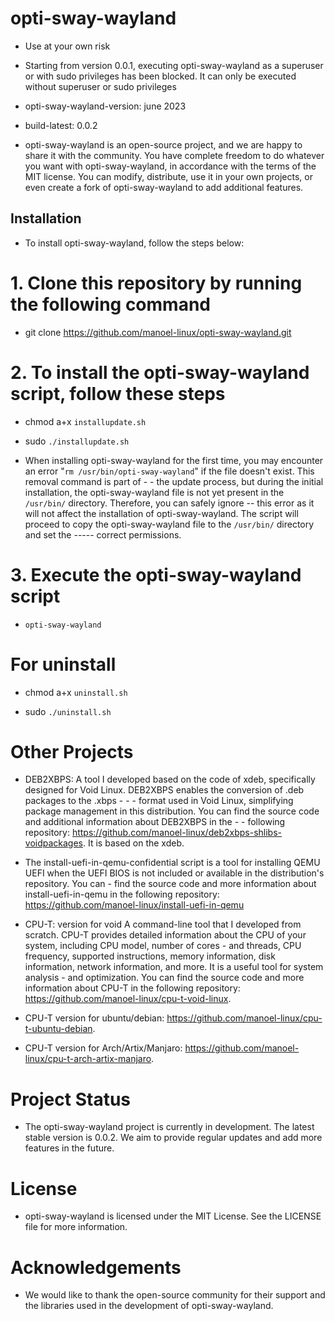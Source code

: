 # opti-sway-wayland

- Use at your own risk

- Starting from version 0.0.1, executing opti-sway-wayland as a superuser or with sudo privileges has been blocked. It can only be executed without superuser or sudo privileges

- opti-sway-wayland-version: june 2023

- build-latest: 0.0.2

- opti-sway-wayland is an open-source project, and we are happy to share it with the community. You have complete freedom to do whatever you want with opti-sway-wayland, in accordance with the terms of the MIT license. You can modify, distribute, use it in your own projects, or even create a fork of opti-sway-wayland to add additional features.

## Installation

- To install opti-sway-wayland, follow the steps below:

# 1. Clone this repository by running the following command

- git clone https://github.com/manoel-linux/opti-sway-wayland.git

# 2. To install the opti-sway-wayland script, follow these steps

- chmod a+x `installupdate.sh`

- sudo `./installupdate.sh`

- When installing opti-sway-wayland for the first time, you may encounter an error "`rm /usr/bin/opti-sway-wayland`" if the file doesn't exist. This removal command is part of - - the update process, but during the initial installation, the opti-sway-wayland file is not yet present in the `/usr/bin/` directory. Therefore, you can safely ignore -- this error as it will not affect the installation of opti-sway-wayland. The script will proceed to copy the opti-sway-wayland file to the `/usr/bin/` directory and set the ----- correct permissions.

# 3. Execute the opti-sway-wayland script

- `opti-sway-wayland`

# For uninstall

- chmod a+x `uninstall.sh`

- sudo `./uninstall.sh`

# Other Projects

- DEB2XBPS: A tool I developed based on the code of xdeb, specifically designed for Void Linux. DEB2XBPS enables the conversion of .deb packages to the .xbps  - - - format used in Void Linux, simplifying package management in this distribution. You can find the source code and additional information about DEB2XBPS in the - - following repository: https://github.com/manoel-linux/deb2xbps-shlibs-voidpackages. It is based on the xdeb.

- The install-uefi-in-qemu-confidential script is a tool for installing QEMU UEFI when the UEFI BIOS is not included or available in the distribution's repository. You can   - find the source code and more information about install-uefi-in-qemu in the following repository: https://github.com/manoel-linux/install-uefi-in-qemu

- CPU-T: version for void A command-line tool that I developed from scratch. CPU-T provides detailed information about the CPU of your system, including CPU model, number of cores - and threads, CPU frequency, supported instructions, memory information, disk information, network information, and more. It is a useful tool for system analysis - and optimization. You can find the source code and more information about CPU-T in the following repository: https://github.com/manoel-linux/cpu-t-void-linux.

- CPU-T version for ubuntu/debian: https://github.com/manoel-linux/cpu-t-ubuntu-debian.

- CPU-T version for Arch/Artix/Manjaro: https://github.com/manoel-linux/cpu-t-arch-artix-manjaro.

# Project Status

- The opti-sway-wayland project is currently in development. The latest stable version is 0.0.2. We aim to provide regular updates and add more features in the future.

# License

- opti-sway-wayland is licensed under the MIT License. See the LICENSE file for more information.

# Acknowledgements

- We would like to thank the open-source community for their support and the libraries used in the development of opti-sway-wayland.
